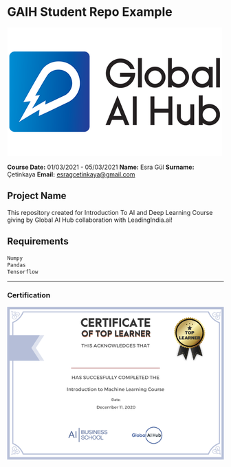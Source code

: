 # GAIH Student Repo Example
![](img/newlogo.png)

**Course Date:** 01/03/2021 - 05/03/2021
**Name:** Esra Gül
**Surname:** Çetinkaya
**Email:** esragcetinkaya@gmail.com  

## Project Name
This repository created for Introduction To AI and Deep Learning Course giving by Global AI Hub collaboration with LeadingIndia.ai! 

## Requirements
```
Numpy
Pandas
Tensorflow
```
---

### Certification
![](img/certificate_ex.png)

